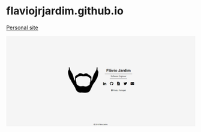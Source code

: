 # flaviojrjardim.github.io
[Personal site](https://flaviojrjardim.github.io/)

![alt text](assets/screenshots/page.png)
